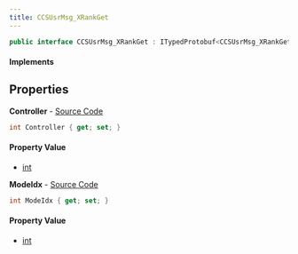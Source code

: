 ```yaml
---
title: CCSUsrMsg_XRankGet
---
```


```csharp
public interface CCSUsrMsg_XRankGet : ITypedProtobuf<CCSUsrMsg_XRankGet>, INativeHandle, INetMessage<CCSUsrMsg_XRankGet>, IDisposable
```

#### Implements

## Properties

**Controller** - [Source Code](https://github.com/swiftly-solution/swiftlys2/blob/master/managed/src/SwiftlyS2.Generated/Protobufs/Interfaces/CCSUsrMsg_XRankGet.cs#L21)

```csharp
int Controller { get; set; }
```

#### Property Value

- [int](https://learn.microsoft.com/dotnet/api/system.int32)

**ModeIdx** - [Source Code](https://github.com/swiftly-solution/swiftlys2/blob/master/managed/src/SwiftlyS2.Generated/Protobufs/Interfaces/CCSUsrMsg_XRankGet.cs#L18)

```csharp
int ModeIdx { get; set; }
```

#### Property Value

- [int](https://learn.microsoft.com/dotnet/api/system.int32)

